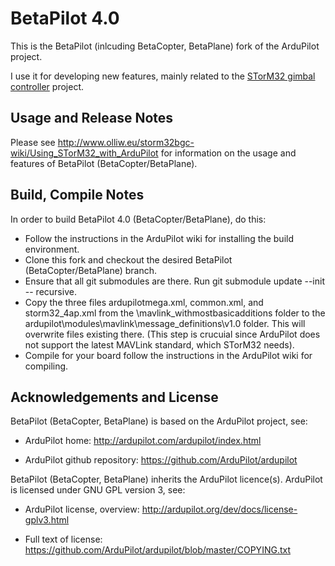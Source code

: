 # BetaPilot 4.0

This is the BetaPilot (inlcuding BetaCopter, BetaPlane) fork of the ArduPilot project.

I use it for developing new features, mainly related to the [STorM32 gimbal controller](http://www.olliw.eu/2013/storm32bgc/) project.


## Usage and Release Notes ##

Please see http://www.olliw.eu/storm32bgc-wiki/Using_STorM32_with_ArduPilot for information on the usage and features of BetaPilot (BetaCopter/BetaPlane).


## Build, Compile Notes ##

In order to build BetaPilot 4.0 (BetaCopter/BetaPlane), do this:

- Follow the instructions in the ArduPilot wiki for installing the build environment.
- Clone this fork and checkout the desired BetaPilot (BetaCopter/BetaPlane) branch.
- Ensure that all git submodules are there. Run git submodule update --init -- recursive.
- Copy the three files ardupilotmega.xml, common.xml, and storm32_4ap.xml from the \mavlink_withmostbasicadditions folder to the ardupilot\modules\mavlink\message_definitions\v1.0 folder. This will overwrite files existing there. (This step is crucuial since ArduPilot does not support the latest MAVLink standard, which STorM32 needs).
- Compile for your board follow the instructions in the ArduPilot wiki for compiling.


## Acknowledgements and License ##

BetaPilot (BetaCopter, BetaPlane) is based on the ArduPilot project, see: 

- ArduPilot home: http://ardupilot.com/ardupilot/index.html

- ArduPilot github repository: https://github.com/ArduPilot/ardupilot

BetaPilot (BetaCopter, BetaPlane) inherits the ArduPilot licence(s). ArduPilot is licensed under GNU GPL version 3, see:

- ArduPilot license, overview: http://ardupilot.org/dev/docs/license-gplv3.html

- Full text of license: https://github.com/ArduPilot/ardupilot/blob/master/COPYING.txt

